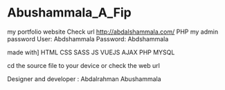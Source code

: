 # Abushammala_A_Fip

my portfolio website Check url 
http://abdalshammala.com/
PHP my admin password 
User: Abdshammala
Password: Abdshammala

made with]
HTML
CSS 
SASS
JS
VUEJS
AJAX
PHP
MYSQL


cd the source file to your device or check the web url

Designer and developer : Abdalrahman Abushammala
